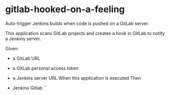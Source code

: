 gitlab-hooked-on-a-feeling
====

Auto-trigger Jenkins builds when code is pushed on a GitLab server.

This application scans GitLab projects and creates a hook in GitLab to notify a Jenkins server.

Given:
- a GitLab URL
- a GitLab personal access token
- a Jenkins server URL
When this application is executed
Then 

- Jenkins Gitlab ``